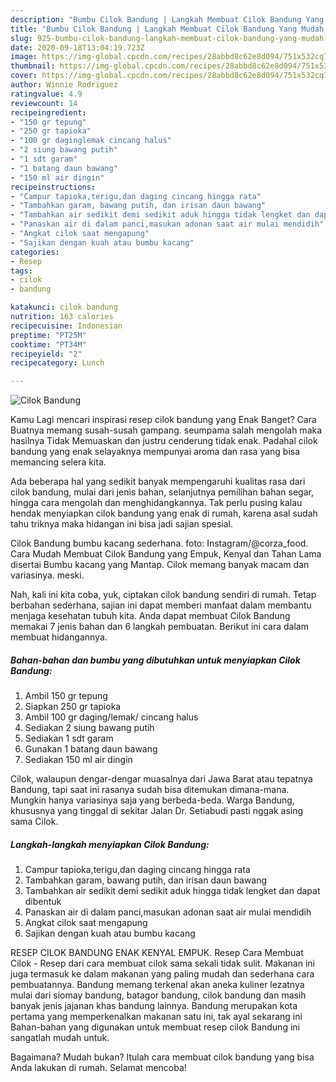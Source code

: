 ```yaml
---
description: "Bumbu Cilok Bandung | Langkah Membuat Cilok Bandung Yang Mudah Dan Praktis"
title: "Bumbu Cilok Bandung | Langkah Membuat Cilok Bandung Yang Mudah Dan Praktis"
slug: 925-bumbu-cilok-bandung-langkah-membuat-cilok-bandung-yang-mudah-dan-praktis
date: 2020-09-18T13:04:19.723Z
image: https://img-global.cpcdn.com/recipes/28abbd8c62e8d094/751x532cq70/cilok-bandung-foto-resep-utama.jpg
thumbnail: https://img-global.cpcdn.com/recipes/28abbd8c62e8d094/751x532cq70/cilok-bandung-foto-resep-utama.jpg
cover: https://img-global.cpcdn.com/recipes/28abbd8c62e8d094/751x532cq70/cilok-bandung-foto-resep-utama.jpg
author: Winnie Rodriguez
ratingvalue: 4.9
reviewcount: 14
recipeingredient:
- "150 gr tepung"
- "250 gr tapioka"
- "100 gr daginglemak cincang halus"
- "2 siung bawang putih"
- "1 sdt garam"
- "1 batang daun bawang"
- "150 ml air dingin"
recipeinstructions:
- "Campur tapioka,terigu,dan daging cincang hingga rata"
- "Tambahkan garam, bawang putih, dan irisan daun bawang"
- "Tambahkan air sedikit demi sedikit aduk hingga tidak lengket dan dapat dibentuk"
- "Panaskan air di dalam panci,masukan adonan saat air mulai mendidih"
- "Angkat cilok saat mengapung"
- "Sajikan dengan kuah atau bumbu kacang"
categories:
- Resep
tags:
- cilok
- bandung

katakunci: cilok bandung 
nutrition: 163 calories
recipecuisine: Indonesian
preptime: "PT25M"
cooktime: "PT34M"
recipeyield: "2"
recipecategory: Lunch

---
```



![Cilok Bandung](https://img-global.cpcdn.com/recipes/28abbd8c62e8d094/751x532cq70/cilok-bandung-foto-resep-utama.jpg)

Kamu Lagi mencari inspirasi resep cilok bandung yang Enak Banget? Cara Buatnya memang susah-susah gampang. seumpama salah mengolah maka hasilnya Tidak Memuaskan dan justru cenderung tidak enak. Padahal cilok bandung yang enak selayaknya mempunyai aroma dan rasa yang bisa memancing selera kita.

Ada beberapa hal yang sedikit banyak mempengaruhi kualitas rasa dari cilok bandung, mulai dari jenis bahan, selanjutnya pemilihan bahan segar, hingga cara mengolah dan menghidangkannya. Tak perlu pusing kalau hendak menyiapkan cilok bandung yang enak di rumah, karena asal sudah tahu triknya maka hidangan ini bisa jadi sajian spesial.

Cilok Bandung bumbu kacang sederhana. foto: Instagram/@corza_food. Cara Mudah Membuat Cilok Bandung yang Empuk, Kenyal dan Tahan Lama disertai Bumbu kacang yang Mantap. Cilok memang banyak macam dan variasinya. meski.


Nah, kali ini kita coba, yuk, ciptakan cilok bandung sendiri di rumah. Tetap berbahan sederhana, sajian ini dapat memberi manfaat dalam membantu menjaga kesehatan tubuh kita. Anda dapat membuat Cilok Bandung memakai 7 jenis bahan dan 6 langkah pembuatan. Berikut ini cara dalam membuat hidangannya.

<!--inarticleads1-->

##### Bahan-bahan dan bumbu yang dibutuhkan untuk menyiapkan Cilok Bandung:

1. Ambil 150 gr tepung
1. Siapkan 250 gr tapioka
1. Ambil 100 gr daging/lemak/ cincang halus
1. Sediakan 2 siung bawang putih
1. Sediakan 1 sdt garam
1. Gunakan 1 batang daun bawang
1. Sediakan 150 ml air dingin


Cilok, walaupun dengar-dengar muasalnya dari Jawa Barat atau tepatnya Bandung, tapi saat ini rasanya sudah bisa ditemukan dimana-mana. Mungkin hanya variasinya saja yang berbeda-beda. Warga Bandung, khususnya yang tinggal di sekitar Jalan Dr. Setiabudi pasti nggak asing sama Cilok. 

<!--inarticleads2-->

##### Langkah-langkah menyiapkan Cilok Bandung:

1. Campur tapioka,terigu,dan daging cincang hingga rata
1. Tambahkan garam, bawang putih, dan irisan daun bawang
1. Tambahkan air sedikit demi sedikit aduk hingga tidak lengket dan dapat dibentuk
1. Panaskan air di dalam panci,masukan adonan saat air mulai mendidih
1. Angkat cilok saat mengapung
1. Sajikan dengan kuah atau bumbu kacang


RESEP CILOK BANDUNG ENAK KENYAL EMPUK. Resep Cara Membuat Cilok - Resep dari cara membuat cilok sama sekali tidak sulit. Makanan ini juga termasuk ke dalam makanan yang paling mudah dan sederhana cara pembuatannya. Bandung memang terkenal akan aneka kuliner lezatnya mulai dari siomay bandung, batagor bandung, cilok bandung dan masih banyak jenis jajanan khas bandung lainnya. Bandung merupakan kota pertama yang memperkenalkan makanan satu ini, tak ayal sekarang ini Bahan-bahan yang digunakan untuk membuat resep cilok Bandung ini sangatlah mudah untuk. 

Bagaimana? Mudah bukan? Itulah cara membuat cilok bandung yang bisa Anda lakukan di rumah. Selamat mencoba!

